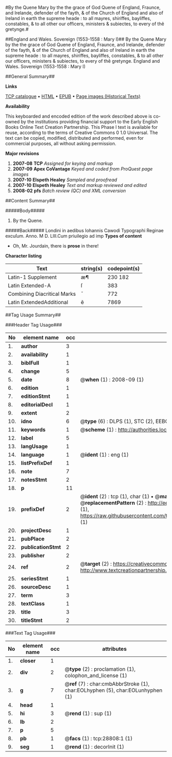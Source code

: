 #By the Quene Mary by the the grace of God Quene of England, Fraunce, and Irelande, defender of the fayth, & of the Church of England and also of Ireland in earth the supreme heade : to all mayres, shiriffes, bayliffes, constables, & to all other our officers, ministers & subiectes, to every of thẽ gretynge.#

##England and Wales. Sovereign (1553-1558 : Mary I)##
By the Quene Mary by the the grace of God Quene of England, Fraunce, and Irelande, defender of the fayth, & of the Church of England and also of Ireland in earth the supreme heade : to all mayres, shiriffes, bayliffes, constables, & to all other our officers, ministers & subiectes, to every of thẽ gretynge.
England and Wales. Sovereign (1553-1558 : Mary I)

##General Summary##

**Links**

[TCP catalogue](http://www.ota.ox.ac.uk/tcp/)  • 
[HTML](http://tei.it.ox.ac.uk/tcp/Texts-HTML/free/A21/A21546.html)  • 
[EPUB](http://tei.it.ox.ac.uk/tcp/Texts-EPUB/free/A21/A21546.epub) • 
[Page images (Historical Texts)](https://data.historicaltexts.jisc.ac.uk/view?pubId=eebo-33150895e&pageId=eebo-33150895e-28808-1)

**Availability**

This keyboarded and encoded edition of the
	       work described above is co-owned by the institutions
	       providing financial support to the Early English Books
	       Online Text Creation Partnership. This Phase I text is
	       available for reuse, according to the terms of Creative
	       Commons 0 1.0 Universal. The text can be copied,
	       modified, distributed and performed, even for
	       commercial purposes, all without asking permission.

**Major revisions**

1. __2007-08__ __TCP__ *Assigned for keying and markup*
1. __2007-09__ __Apex CoVantage__ *Keyed and coded from ProQuest page images*
1. __2007-10__ __Elspeth Healey__ *Sampled and proofread*
1. __2007-10__ __Elspeth Healey__ *Text and markup reviewed and edited*
1. __2008-02__ __pfs__ *Batch review (QC) and XML conversion*

##Content Summary##

#####Body#####

1. By the Quene.

#####Back#####
Londini in aedibus Iohannis Cawodi Typographi Reginae excuſum. Anno. M D. LIII.Cum priuilegio ad imp
**Types of content**

  * Oh, Mr. Jourdain, there is **prose** in there!

**Character listing**


|Text|string(s)|codepoint(s)|
|---|---|---|
|Latin-1 Supplement|æ¶|230 182|
|Latin Extended-A|ſ|383|
|Combining             Diacritical Marks|̄|772|
|Latin ExtendedAdditional|ẽ|7869|

##Tag Usage Summary##

###Header Tag Usage###

|No|element name|occ|attributes|
|---|---|---|---|
|1.|__author__|3||
|2.|__availability__|1||
|3.|__biblFull__|1||
|4.|__change__|5||
|5.|__date__|8| @__when__ (1) : 2008-09 (1)|
|6.|__edition__|1||
|7.|__editionStmt__|1||
|8.|__editorialDecl__|1||
|9.|__extent__|2||
|10.|__idno__|6| @__type__ (6) : DLPS (1), STC (2), EEBO-CITATION (1), OCLC (1), VID (1)|
|11.|__keywords__|1| @__scheme__ (1) : http://authorities.loc.gov/ (1)|
|12.|__label__|5||
|13.|__langUsage__|1||
|14.|__language__|1| @__ident__ (1) : eng (1)|
|15.|__listPrefixDef__|1||
|16.|__note__|7||
|17.|__notesStmt__|2||
|18.|__p__|11||
|19.|__prefixDef__|2| @__ident__ (2) : tcp (1), char (1)  •  @__matchPattern__ (2) : ([0-9\-]+):([0-9IVX]+) (1), (.+) (1)  •  @__replacementPattern__ (2) : http://eebo.chadwyck.com/downloadtiff?vid=$1&page=$2 (1), https://raw.githubusercontent.com/textcreationpartnership/Texts/master/tcpchars.xml#$1 (1)|
|20.|__projectDesc__|1||
|21.|__pubPlace__|2||
|22.|__publicationStmt__|2||
|23.|__publisher__|2||
|24.|__ref__|2| @__target__ (2) : https://creativecommons.org/publicdomain/zero/1.0/ (1), http://www.textcreationpartnership.org/docs/. (1)|
|25.|__seriesStmt__|1||
|26.|__sourceDesc__|1||
|27.|__term__|3||
|28.|__textClass__|1||
|29.|__title__|3||
|30.|__titleStmt__|2||


###Text Tag Usage###

|No|element name|occ|attributes|
|---|---|---|---|
|1.|__closer__|1||
|2.|__div__|2| @__type__ (2) : proclamation (1), colophon_and_license (1)|
|3.|__g__|7| @__ref__ (7) : char:cmbAbbrStroke (1), char:EOLhyphen (5), char:EOLunhyphen (1)|
|4.|__head__|1||
|5.|__hi__|3| @__rend__ (1) : sup (1)|
|6.|__lb__|2||
|7.|__p__|5||
|8.|__pb__|1| @__facs__ (1) : tcp:28808:1 (1)|
|9.|__seg__|1| @__rend__ (1) : decorInit (1)|
